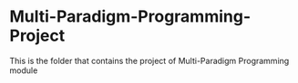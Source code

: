 # Multi-Paradigm-Programming-Project
This is the folder that contains the project of Multi-Paradigm Programming module

